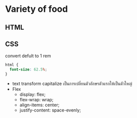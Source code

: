 # Variety of food

## HTML

## CSS

convert defult to 1 rem

```css
html {
  font-size: 62.5%;
}
```

- text transform capitalize เป็นการเปลี่ยนตัวอักษรตัวแรกให้เป็นตัวใหญ่
- Flex
  - display: flex;
  - flex-wrap: wrap;
  - align-items: center;
  - justify-content: space-evenly;
